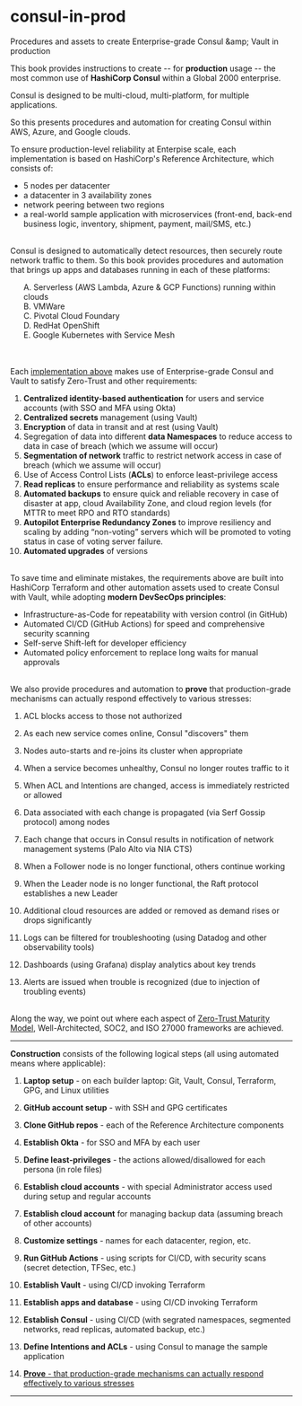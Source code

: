 # consul-in-prod
Procedures and assets to create Enterprise-grade Consul &amp;amp; Vault in production

This book provides instructions to create -- for <strong>production</strong> usage -- 
the most common use of <strong>HashiCorp Consul</strong> within a Global 2000 enterprise.

Consul is designed to be multi-cloud, multi-platform, for multiple applications.

So this presents procedures and automation for creating Consul within AWS, Azure, and Google clouds.

<a name="RefArch"></a>

To ensure production-level reliability at Enterpise scale, each implementation is based on HashiCorp's Reference Architecture, which consists of:

   * 5 nodes per datacenter
   * a datacenter in 3 availability zones
   * network peering between two regions
   * a real-world sample application with microservices (front-end, back-end business logic, inventory, shipment, payment, mail/SMS, etc.)
   <br /><br />

<a name="Implementations"></a>

Consul is designed to automatically detect resources, then securely route network traffic to them.
So this book provides procedures and automation that brings up apps and databases running in each of these platforms:
<ul>
   A. Serverless (AWS Lambda, Azure & GCP Functions) running within clouds<br />
   B. VMWare<br />
   C. Pivotal Cloud Foundary<br />
   D. RedHat OpenShift<br />
   E. Google Kubernetes with Service Mesh<br />
   <br /><br />
</ul>

<a name="Requirements"></a>

Each <a href="#Implementations">implementation above</a> makes use of Enterprise-grade Consul and Vault to satisfy Zero-Trust and other requirements:

   1. <strong>Centralized identity-based authentication</strong> for users and service accounts (with SSO and MFA using Okta)
   1. <strong>Centralized secrets</strong> management (using Vault)
   1. <strong>Encryption</strong> of data in transit and at rest (using Vault)
   1. Segregation of data into different <strong>data Namespaces</strong> to reduce access to data in case of breach (which we assume will occur)
   1. <strong>Segmentation of network</strong> traffic to restrict network access in case of breach (which we assume will occur)
   1. Use of Access Control Lists (<strong>ACLs</strong>) to enforce least-privilege access
   1. <strong>Read replicas</strong> to ensure performance and reliability as systems scale
   1. <strong>Automated backups</strong> to ensure quick and reliable recovery in case of disaster at app, cloud Availability Zone, and cloud region levels (for MTTR to meet RPO and RTO standards)
   1. <strong>Autopilot Enterprise Redundancy Zones</strong> to improve resiliency and scaling by adding “non-voting” servers which will be promoted to voting status in case of voting server failure.
   1. <strong>Automated upgrades</strong> of versions
   <br /><br />

<a name="DevSecOps"></a>

To save time and eliminate mistakes, the <a name="Requirements">requirements above</a> are built into HashiCorp Terraform and other automation assets used to create Consul with Vault, while adopting <strong>modern DevSecOps principles</strong>:

   * Infrastructure-as-Code for repeatability with version control (in GitHub)
   * Automated CI/CD (GitHub Actions) for speed and comprehensive security scanning
   * Self-serve Shift-left for developer efficiency
   * Automated policy enforcement to replace long waits for manual approvals
   <br /><br />

<a name="Proving"></a>

We also provide procedures and automation to <strong>prove</strong> that production-grade mechanisms can actually respond effectively to various stresses:

   1. ACL blocks access to those not authorized
   1. As each new service comes online, Consul "discovers" them
   1. Nodes auto-starts and re-joins its cluster when appropriate
   1. When a service becomes unhealthy, Consul no longer routes traffic to it

   1. When ACL and Intentions are changed, access is immediately restricted or allowed
   1. Data associated with each change is propagated (via Serf Gossip protocol) among nodes
   1. Each change that occurs in Consul results in notification of network management systems (Palo Alto via NIA CTS)

   1. When a Follower node is no longer functional, others continue working
   1. When the Leader node is no longer functional, the Raft protocol establishes a new Leader
   1. Additional cloud resources are added or removed as demand rises or drops significantly

   1. Logs can be filtered for troubleshooting (using Datadog and other observability tools)
   1. Dashboards (using Grafana) display analytics about key trends    
   1. Alerts are issued when trouble is recognized (due to injection of troubling events)
   <br /><br />

Along the way, we point out where each aspect of <a target="_blank" href="https://www.cisa.gov/sites/default/files/publications/CISA%20Zero%20Trust%20Maturity%20Model_Draft.pdf">Zero-Trust Maturity Model</a>, Well-Architected, SOC2, and ISO 27000 frameworks are achieved.

<hr />

<strong>Construction</strong> consists of the following logical steps (all using automated means where applicable):

   1. <strong>Laptop setup</strong> - on each builder laptop: Git, Vault, Consul, Terraform, GPG, and Linux utilities
   1. <strong>GitHub account setup</strong> - with SSH and GPG certificates
   1. <strong>Clone GitHub repos</strong> - each of the Reference Architecture components

   1. <strong>Establish Okta</strong> - for SSO and MFA by each user
   1. <strong>Define least-privileges</strong> - the actions allowed/disallowed for each persona (in role files)
   1. <strong>Establish cloud accounts</strong> - with special Administrator access used during setup and regular accounts
   1. <strong>Establish cloud account</strong> for managing backup data (assuming breach of other accounts)

   1. <strong>Customize settings</strong> - names for each datacenter, region, etc.
   1. <strong>Run GitHub Actions</strong> - using scripts for CI/CD, with security scans (secret detection, TFSec, etc.)
   1. <strong>Establish Vault</strong> - using CI/CD invoking Terraform
   1. <strong>Establish apps and database</strong> - using CI/CD invoking Terraform
   1. <strong>Establish Consul</strong> - using CI/CD (with segrated namespaces, segmented networks, read replicas, automated backup, etc.)
   
   1. <strong>Define Intentions and ACLs</strong> - using Consul to manage the sample application

   1. <a href="#Proving"><strong>Prove</strong> - that production-grade mechanisms can actually respond effectively to various stresses</a>

<hr />
